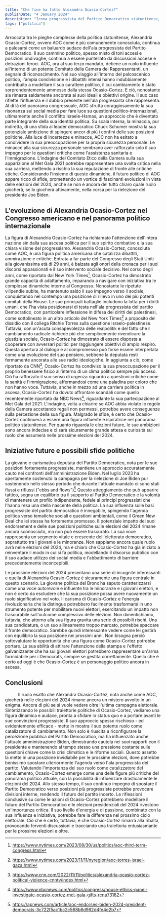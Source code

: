 ```yaml
---
title: "Che fine ha fatto Alexandra Ocasio-Cortez?"
publishDate: "4 January 2024"
description: "Icona progressista del Partito Democratico statunitense, AOC è figura influente e ispiratrice nonostante le sfide etiche e l'incertezza del suo futuro politico."
tags: ["politica"]
---
```


Arroccata tra le pieghe complesse della politica statunitense, Alexandria Ocasio-Cortez, ovvero AOC come è più comunemente conosciuta, continua a palesarsi come un baluardo audace dell'ala progressista del Partito Democratico. Il suo cammino politico, spesso misto di toni accesi e posizioni ondivaghe, continua a essere puntellato da discussioni accese e detrazioni feroci. AOC, ora al suo terzo mandato, detiene un ruolo influente all'interno di un potente Comitato della Camera dei Rappresentanti, un segnale di riconoscimento. Nel suo viaggio all'interno del palcoscenico politico, l'ampia condivisione e i dibattiti intensi hanno indubbiamente contribuito a modellare il suo carattere politico, il cui cambiamento è stato sorprendentemente ammesso dalla stessa Ocasio-Cortez. E ciò, nonostante sia rimasta saldamente ancorata ai suoi ideali e obiettivi origine. Il suo caso riflette l'influenza e il dubbio presente nell'ala progressista che rappresenta. Al di là del panorama congressuale, AOC sfrutta coraggiosamente la sua risonanza sui social media per fare luce su questioni politico-internazionali, ultimamente anche il conflitto Israele-Hamas, un approccio che è diventato parte integrante della sua identità politica. Su scala interna, la minaccia, pur indiretta, di una sfida al leader democratico Chuck Schumer mostra la sua potenziale ambizione di spingere ancor di più i confini delle sue posizioni politiche. Alla luce di incertezze e minacce, AOC non ha esitato a condividere la sua preoccupazione per la propria sicurezza personale. Le minacce alla sua sicurezza personale sembrano aver rafforzato solo il suo impegno per le questioni critiche come l'assistenza sanitaria e l'immigrazione. L'indagine del Comitato Etico della Camera sulla sua apparizione al Met Gala 2021 potrebbe rappresentare una svolta critica nella sua carriera, mettendo a rischio la sua reputazione di fronte alle critiche etiche. Considerando l'insieme di queste dinamiche, il futuro politico di AOC appare ricco di sfide, promettendo un vortice di fascinanti evoluzioni in vista delle elezioni del 2024, anche se non è ancora del tutto chiaro quale ruolo giocherà, se lo giocherà attivamente, nella corsa per la rielezione del presidente Joe Biden.


 ## L'evoluzione di Alexandria Ocasio-Cortez nel Congresso americano e nel panorama politico internazionale

La figura di Alexandria Ocasio-Cortez ha richiamato l'attenzione dell'intera nazione sin dalla sua ascesa politica per il suo spirito combativo e la sua chiara visione del progressismo. Alexandria Ocasio-Cortez, conosciuta come AOC, è una figura politica americana che catalizza dibattiti, ammirazione e critiche. Entrata a far parte del Congresso degli Stati Uniti alla giovanissima età di 29 anni, è balzata agli onori della cronaca per i suoi discorsi appassionati e il suo intervento sociale decisivo. Nel corso degli anni, come riportato dal New York Times[^1], Ocasio-Cortez ha dimostrato grande capacità di adattamento, imparando a navigare con iniziativa tra le complesse dinamiche interne al Congresso. Nonostante le ripetute vilipendie subite, ha mantenuto saldo il suo impegno verso il sociale, conquistando nel contempo una posizione di rilievo in uno dei più potenti comitati della House. Le sue principali battaglie includono la lotta per i diritti umani, che l'ha vista posizionarsi di testa nell'ala progressista del partito Democratico, con particolare inflessione in difesa dei diritti dei palestinesi, come sottolineato in un altro articolo del New York Times[^2] a proposito del dissidio con il collega Ritchie Torres sulla questione israelo-palestinese. Tuttavia, con un'acuta consapevolezza delle realpolitik e del fatto che il cambiamento radicale richiede più che semplicemente rivendicare la giustizia sociale, Ocasio-Cortez ha dimostrato di essere disposta a cooperare con avversari politici per raggiungere obiettivi di ampio respiro. Questa apertura al dialogo e al compromesso può forse essere interpretata come una evoluzione del suo pensiero, sebbene la deputata resti fermamente ancorata alle sue radici ideologiche. In aggiunta a ciò, come riportato da CNN[^3], Ocasio-Cortez ha condiviso la sua preoccupazione per il proprio benessere fisico all'interno di un clima politico sempre più acceso. Ciò ha rafforzato il suo senso di urgenza riguardo a questioni critiche come la sanità e l'immigrazione, affermandosi come una paladina per coloro che non hanno voce. Tuttavia, anche in mezzo ad una carriera politica in ascesa, Ocasio-Cortez ha dovuto affrontare scandali come quello recentemente riportato da NBC News[^4], riguardante la sua partecipazione al Met Gala del 2021. L'indagine, volta a chiarire se AOC abbia violato le regole della Camera accettando regali non permessi, potrebbe avere conseguenze sulla percezione della sua figura. Malgrado le sfide, è certo che Ocasio-Cortez continuerà a essere una figura influente e ispiratrice nel panorama politico statunitense. Per quanto riguarda le elezioni future, le sue ambizioni sono ancora indecise e ci sarà sicuramente grande attesa e curiosità sul ruolo che assumerà nelle prossime elezioni del 2024.

[^1]: https://www.nytimes.com/2023/08/30/us/politics/aoc-third-term-congress.html
[^2]: https://www.nytimes.com/2023/11/11/nyregion/aoc-torres-israel-gaza.html
[^3]: https://www.cnn.com/2022/11/11/politics/alexandria-ocasio-cortez-political-violence-cnntv/index.html
[^4]: https://www.nbcnews.com/politics/congress/house-ethics-panel-investigate-ocasio-cortez-met-gala-gifts-rcna73182

 ## Iniziative future e possibili sfide politiche 

La giovane e carismatica deputata del Partito Democratico, nota per le sue posizioni fortemente progressiste, mantiene un approccio accuratamente cauto nei confronti dell'amministrazione Biden. Nel luglio 2023 ha apertamente sostenuto la campagna per la rielezione di Joe Biden pur sostenendo nello stesso periodo che durante l'attuale mandato ci sono stati flussi e riflussi ("ebbs and flows")[^5] Questo atteggiamento che può apparire tattico, segna un equilibrio tra il supporto al Partito Democratico e la volontà di mantenere un profilo indipendente, fedele ai principi progressisti che l'hanno resa una stella nascente della politica. La sua influenza sulle basi progressiste del partito democratico è innegabile, spingendo l'agenda politica verso tematiche sociali e questioni ambientali, come il Green New Deal che lei stessa ha fortemente promosso. Il potenziale impatto dei suoi endorsement e delle sue posizioni politiche sulle elezioni del 2024 rimane ancora sconosciuto, ma non può essere trascurato. La sua voce rappresenta un segmento vitale e crescente dell'elettorato democratico, soprattutto tra i giovani e le minoranze. Non sappiamo ancora quale ruolo avrà nelle elezioni del 2024, ma è chiaro che Ocasio-Cortez ha già iniziato a reinventare il modo in cui si fa politica, modellando il discorso pubblico con il suo audace utilizzo dei social media e l'abbattimento di barriere precedentemente inconcepibili. 

Le prossime elezioni del 2024 presentano una serie di incognite interessanti e quella di Alexandria Ocasio-Cortez è sicuramente una figura centrale in questo scenario. La giovane politica del Bronx ha saputo caratterizzarsi come una voce autorevole e influente tra le minoranze e i giovani elettori, e non è certo da escludere che la sua posizione possa avere nuovamente un ruolo significativo nel voto. Il carisma di Ocasio-Cortez e l'energia rivoluzionaria che la distingue potrebbero facilmente trasformarsi in uno strumento potente per mobilitare nuovi elettori, esercitando un impatto non trascurabile sull'outcome complessivo delle elezioni. Non dimentichiamo, tuttavia, che attorno alla sua figura gravita una serie di possibili rischi. Una sua candidatura, o un suo allineamento troppo marcato, potrebbe spaccare il fronte democratico. Sarebbe quindi interessante vedere come lei gestirà con equilibrio la sua posizione nei prossimi anni. Non bisogna perciò sottovalutare le opportunità che una figura come Ocasio-Cortez potrebbe portare. La sua abilità di attirare l'attenzione della stampa e l'effetto galvanizzante che ha sui giovani elettori potrebbero rappresentare un'arma formidabile per i Democrats, sempre se gestita correttamente. Quello che è certo ad oggi è che Ocasio-Cortez è un personaggio politico ancora in ascesa.

[^5]: https://apnews.com/article/aoc-endorses-biden-2024-president-democrats-3c722f5ac1bc2c568b6d962d4fe4e2b7

## Conclusioni

   Il ruolo esatto che Alexandra Ocasio-Cortez, nota anche come AOC, giocherà nelle elezioni del 2024 rimane ancora un mistero avvolto in un enigma. Ancora di più se si vuole vedere oltre l'ultima campagna elettorale. Sintetizzando le possibili traiettorie politiche di Ocasio-Cortez, vediamo una figura dinamica e audace, pronta a sfidare lo status quo e a portare avanti le sue convinzioni progressiste. Il suo approccio spesso rischioso - ed evidentemente efficace - mette in mostra il suo potente ruolo come catalizzatore di cambiamento. Non solo è riuscita a riconfigurare la percezione pubblica del Partito Democratico, ma ha influenzato anche l'attuale amministrazione Biden, dimostrando cautela nei suoi rapporti con il presidente e mantenendo al tempo stesso una pressione costante sulle questioni chiave come la crisi climatica e le riforme sociali. Questo assetto la mette in una posizione invidiabile per le prossime elezioni, dove potrebbe benissimo spostare ulteriormente l'agenda verso l'ala progressista del partito. Valutando l'importanza del suo ruolo come catalizzatore del cambiamento, Ocasio-Cortez emerge come una delle figure più critiche del panorama politico attuale, con la possibilità di influenzare drasticamente le elezioni del 2024. Allo stesso tempo, il suo continuo impegno di spostare il Partito Democratico verso posizioni più progressiste potrebbe provocare divisioni interne, rendendo il futuro del partito incerto. Le riflessioni conclusive su come le azioni di Ocasio-Cortez potrebbero modellare il futuro del Partito Democratico e le elezioni presidenziali del 2024 rivestono un'importanza critica. Il suo livello d'energia e di passione, combinato con la sua influenza e iniziativa, potrebbe fare la differenza nel prossimo ciclo elettorale. Ciò che è certo, tuttavia, è che Ocasio-Cortez rimarrà alla ribalta, provocando ferventi discussioni e tracciando una traiettoria entusiasmante per le prossime elezioni e oltre.
